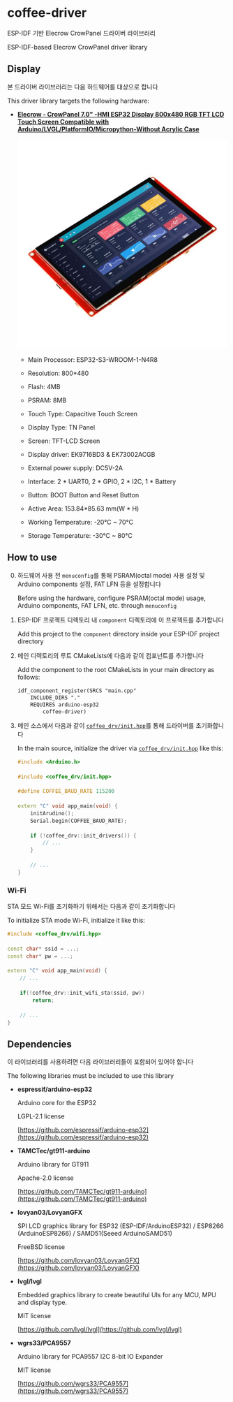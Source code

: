 # coffee-driver

ESP-IDF 기반 Elecrow CrowPanel 드라이버 라이브러리

ESP-IDF-based Elecrow CrowPanel driver library


## Display

본 드라이버 라이브러리는 다음 하드웨어를 대상으로 합니다

This driver library targets the following hardware:

- [**Elecrow - CrowPanel 7.0" -HMI ESP32 Display 800x480 RGB TFT LCD Touch Screen Compatible with Arduino/LVGL/PlatformIO/Micropython-Without Acrylic Case**](https://www.elecrow.com/esp32-display-7-inch-hmi-display-rgb-tft-lcd-touch-screen-support-lvgl.html)

  ![display.jpg](./assets/display.jpg)

    - Main Processor: ESP32-S3-WROOM-1-N4R8

    - Resolution: 800*480

    - Flash: 4MB

    - PSRAM: 8MB

    - Touch Type: Capacitive Touch Screen

    - Display Type: TN Panel

    - Screen: TFT-LCD Screen

    - Display driver: EK9716BD3 & EK73002ACGB

    - External power supply: DC5V-2A

    - Interface: 2 * UART0, 2 * GPIO, 2 * I2C, 1 * Battery

    - Button: BOOT Button and Reset Button

    - Active Area: 153.84*85.63 mm(W * H)

    - Working Temperature: -20°C ~ 70°C

    - Storage Temperature: -30°C ~ 80°C


## How to use

0. 하드웨어 사용 전 `menuconfig`를 통해 PSRAM(octal mode) 사용 설정 및 Arduino components 설정, FAT LFN 등을 설정합니다

   Before using the hardware, configure PSRAM(octal mode) usage, Arduino components, FAT LFN, etc. through `menuconfig`

1. ESP-IDF 프로젝트 디렉토리 내 `component` 디렉토리에 이 프로젝트를 추가합니다

   Add this project to the `component` directory inside your ESP-IDF project directory

2. 메인 디렉토리의 루트 CMakeLists에 다음과 같이 컴포넌트를 추가합니다

   Add the component to the root CMakeLists in your main directory as follows:

   ```CMakeLists
   idf_component_register(SRCS "main.cpp"
       INCLUDE_DIRS "."
       REQUIRES arduino-esp32
           coffee-driver)

   ```

3. 메인 소스에서 다음과 같이 [`coffee_drv/init.hpp`](./include/coffee_drv/init.hpp)를 통해 드라이버를 초기화합니다

   In the main source, initialize the driver via [`coffee_drv/init.hpp`](./include/coffee_drv/init.hpp) like this:

   ```C++
   #include <Arduino.h>

   #include <coffee_drv/init.hpp>

   #define COFFEE_BAUD_RATE 115200

   extern "C" void app_main(void) {
       initArudino();
       Serial.begin(COFFEE_BAUD_RATE);

       if (!coffee_drv::init_drivers()) {
           // ...
       }

       // ...
   }

   ```


### Wi-Fi

STA 모드 Wi-Fi를 초기화하기 위해서는 다음과 같이 초기화합니다

To initialize STA mode Wi-Fi, initialize it like this:

```C++
#include <coffee_drv/wifi.hpp>

const char* ssid = ...;
const char* pw = ...;

extern "C" void app_main(void) {
    // ...

    if(!coffee_drv::init_wifi_sta(ssid, pw))
        return;

    // ...
}

```


## Dependencies

이 라이브러리를 사용하려면 다음 라이브러리들이 포함되어 있어야 합니다

The following libraries must be included to use this library

- **espressif/arduino-esp32**

  Arduino core for the ESP32

  LGPL-2.1 license

  [https://github.com/espressif/arduino-esp32](https://github.com/espressif/arduino-esp32)

- **TAMCTec/gt911-arduino**

  Arduino library for GT911

  Apache-2.0 license

  [https://github.com/TAMCTec/gt911-arduino](https://github.com/TAMCTec/gt911-arduino)

- **lovyan03/LovyanGFX**

  SPI LCD graphics library for ESP32 (ESP-IDF/ArduinoESP32) / ESP8266 (ArduinoESP8266) / SAMD51(Seeed ArduinoSAMD51)

  FreeBSD license

  [https://github.com/lovyan03/LovyanGFX](https://github.com/lovyan03/LovyanGFX)

- **lvgl/lvgl**

  Embedded graphics library to create beautiful UIs for any MCU, MPU and display type.

  MIT license

  [https://github.com/lvgl/lvgl](https://github.com/lvgl/lvgl)

- **wgrs33/PCA9557**

  Arduino library for PCA9557 I2C 8-bit IO Expander

  MIT license

  [https://github.com/wgrs33/PCA9557](https://github.com/wgrs33/PCA9557)
